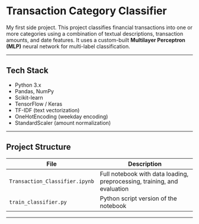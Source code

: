#  Transaction Category Classifier

My first side project. This project classifies financial transactions into one or more categories using a combination of textual descriptions, transaction amounts, and date features. It uses a custom-built **Multilayer Perceptron (MLP)** neural network for multi-label classification.

---

##  Tech Stack

- Python 3.x
- Pandas, NumPy
- Scikit-learn
- TensorFlow / Keras
- TF-IDF (text vectorization)
- OneHotEncoding (weekday encoding)
- StandardScaler (amount normalization)

---

##  Project Structure

| File | Description |
|------|-------------|
| `Transaction_Classifier.ipynb` | Full notebook with data loading, preprocessing, training, and evaluation |
| `train_classifier.py` | Python script version of the notebook |

---

